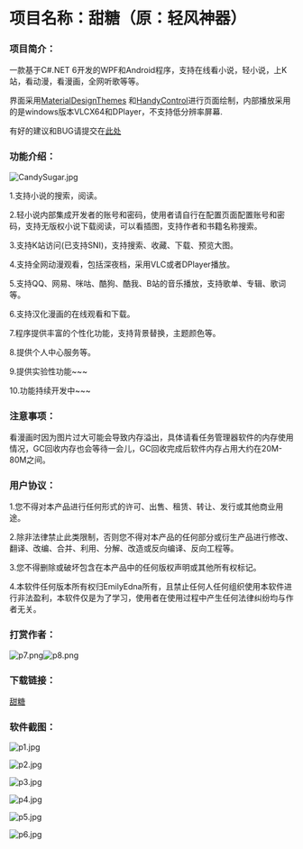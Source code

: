# 项目名称：甜糖（原：轻风神器）

### 项目简介：

一款基于C#.NET 6开发的WPF和Android程序，支持在线看小说，轻小说，上K站，看动漫，看漫画，全网听歌等等。

界面采用[MaterialDesignThemes](https://github.com/MaterialDesignInXAML/MaterialDesignInXamlToolkit) 和[HandyControl](https://github.com/ghost1372/HandyControls)进行页面绘制，内部播放采用的是windows版本VLCX64和DPlayer，不支持低分辨率屏幕.

有好的建议和BUG请提交在[此处](https://github.com/EmilyEdna/CandySugar/issues)

### 功能介绍：

![CandySugar.jpg](Image/CandySugar.jpg)

1.支持小说的搜索，阅读。

2.轻小说内部集成开发者的账号和密码，使用者请自行在配置页面配置账号和密码，支持无版权小说下载阅读，可以看插图，支持作者和书籍名称搜索。

3.支持K站访问(已支持SNI)，支持搜索、收藏、下载、预览大图。

4.支持全网动漫观看，包括深夜档，采用VLC或者DPlayer播放。

5.支持QQ、网易、咪咕、酷狗、酷我、B站的音乐播放，支持歌单、专辑、歌词等。

6.支持汉化漫画的在线观看和下载。

7.程序提供丰富的个性化功能，支持背景替换，主题颜色等。

8.提供个人中心服务等。

9.提供实验性功能~~~

10.功能持续开发中~~~

### 注意事项：

看漫画时因为图片过大可能会导致内存溢出，具体请看任务管理器软件的内存使用情况，GC回收内存也会等待一会儿，GC回收完成后软件内存占用大约在20M-80M之间。

### 用户协议：

1.您不得对本产品进行任何形式的许可、出售、租赁、转让、发行或其他商业用途。

2.除非法律禁止此类限制，否则您不得对本产品的任何部分或衍生产品进行修改、翻译、改编、合并、利用、分解、改造或反向编译、反向工程等。

3.您不得删除或破坏包含在本产品中的任何版权声明或其他所有权标记。

4.本软件任何版本所有权归EmilyEdna所有，且禁止任何人任何组织使用本软件进行非法盈利，本软件仅是为了学习，使用者在使用过程中产生任何法律纠纷均与作者无关。

### 打赏作者：

![p7.png](Image/p7.png)![p8.png](Image/p8.png)

### 下载链接：
[甜糖](https://github.com/EmilyEdna/CandySugar/releases/download/V1/CandySugar.7z)

### 软件截图：

![p1.jpg](Image/p1.jpg)

![p2.jpg](Image/p2.jpg)

![p3.jpg](Image/p3.jpg)

![p4.jpg](Image/p4.jpg)

![p5.jpg](Image/p5.jpg)

![p6.jpg](Image/p6.jpg)
